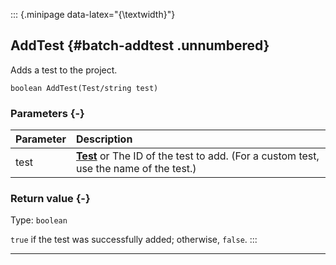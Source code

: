 ::: {.minipage data-latex="{\textwidth}"}
## AddTest {#batch-addtest .unnumbered}

Adds a test to the project.

```{sql}
boolean AddTest(Test/string test)
```

### Parameters {-}

**Parameter** | **Description**
| :-- | :-- |
test | **[Test](#tests)** or The ID of the test to add. (For a custom test, use the name of the test.)

### Return value {-}

Type: `boolean`

`true` if the test was successfully added; otherwise, `false`.
:::

***
